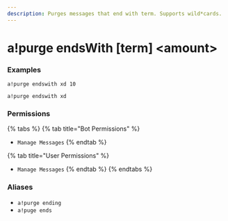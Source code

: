 ```yaml
---
description: Purges messages that end with term. Supports wild*cards.
---
```


# a!purge endsWith \[term\] &lt;amount&gt;

### Examples

```text
a!purge endswith xd 10
```

```text
a!purge endswith xd
```

### Permissions

{% tabs %}
{% tab title="Bot Permissions" %}
* `Manage Messages`
{% endtab %}

{% tab title="User Permissions" %}
* `Manage Messages`
{% endtab %}
{% endtabs %}

### Aliases

* `a!purge ending`
* `a!puge ends`


